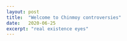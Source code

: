```yaml
---
layout: post
title:  "Welcome to Chinmoy controversies"
date:   2020-06-25
excerpt: "real existence eyes"
---
```

